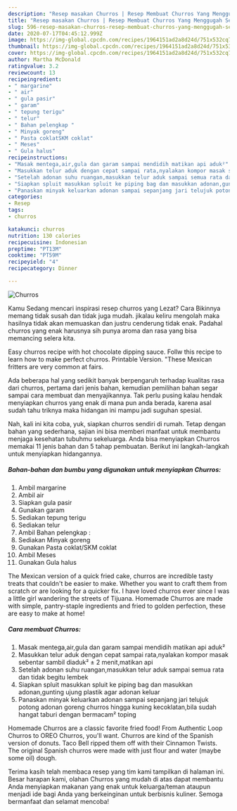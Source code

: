 ```yaml
---
description: "Resep masakan Churros | Resep Membuat Churros Yang Menggugah Selera"
title: "Resep masakan Churros | Resep Membuat Churros Yang Menggugah Selera"
slug: 596-resep-masakan-churros-resep-membuat-churros-yang-menggugah-selera
date: 2020-07-17T04:45:12.999Z
image: https://img-global.cpcdn.com/recipes/1964151ad2a8d24d/751x532cq70/churros-foto-resep-utama.jpg
thumbnail: https://img-global.cpcdn.com/recipes/1964151ad2a8d24d/751x532cq70/churros-foto-resep-utama.jpg
cover: https://img-global.cpcdn.com/recipes/1964151ad2a8d24d/751x532cq70/churros-foto-resep-utama.jpg
author: Martha McDonald
ratingvalue: 3.2
reviewcount: 13
recipeingredient:
- " margarine"
- " air"
- " gula pasir"
- " garam"
- " tepung terigu"
- " telur"
- " Bahan pelengkap "
- " Minyak goreng"
- " Pasta coklatSKM coklat"
- " Meses"
- " Gula halus"
recipeinstructions:
- "Masak mentega,air,gula dan garam sampai mendidih matikan api aduk²"
- "Masukkan telur aduk dengan cepat sampai rata,nyalakan kompor masak sebentar sambil diaduk² ± 2 menit,matikan api"
- "Setelah adonan suhu ruangan,masukkan telur aduk sampai semua rata dan tidak begitu lembek"
- "Siapkan spluit masukkan spluit ke piping bag dan masukkan adonan,gunting ujung plastik agar adonan keluar"
- "Panaskan minyak keluarkan adonan sampai sepanjang jari telujuk potong adonan goreng churros hingga kuning kecoklatan,bila sudah hangat taburi dengan bermacam² toping"
categories:
- Resep
tags:
- churros

katakunci: churros 
nutrition: 130 calories
recipecuisine: Indonesian
preptime: "PT13M"
cooktime: "PT59M"
recipeyield: "4"
recipecategory: Dinner

---
```



![Churros](https://img-global.cpcdn.com/recipes/1964151ad2a8d24d/751x532cq70/churros-foto-resep-utama.jpg)

Kamu Sedang mencari inspirasi resep churros yang Lezat? Cara Bikinnya memang tidak susah dan tidak juga mudah. jikalau keliru mengolah maka hasilnya tidak akan memuaskan dan justru cenderung tidak enak. Padahal churros yang enak harusnya sih punya aroma dan rasa yang bisa memancing selera kita.

Easy churros recipe with hot chocolate dipping sauce. Follw this recipe to learn how to make perfect churros. Printable Version. &#34;These Mexican fritters are very common at fairs.

Ada beberapa hal yang sedikit banyak berpengaruh terhadap kualitas rasa dari churros, pertama dari jenis bahan, kemudian pemilihan bahan segar sampai cara membuat dan menyajikannya. Tak perlu pusing kalau hendak menyiapkan churros yang enak di mana pun anda berada, karena asal sudah tahu triknya maka hidangan ini mampu jadi suguhan spesial.


Nah, kali ini kita coba, yuk, siapkan churros sendiri di rumah. Tetap dengan bahan yang sederhana, sajian ini bisa memberi manfaat untuk membantu menjaga kesehatan tubuhmu sekeluarga. Anda bisa menyiapkan Churros memakai 11 jenis bahan dan 5 tahap pembuatan. Berikut ini langkah-langkah untuk menyiapkan hidangannya.

<!--inarticleads1-->

##### Bahan-bahan dan bumbu yang digunakan untuk menyiapkan Churros:

1. Ambil  margarine
1. Ambil  air
1. Siapkan  gula pasir
1. Gunakan  garam
1. Sediakan  tepung terigu
1. Sediakan  telur
1. Ambil  Bahan pelengkap :
1. Sediakan  Minyak goreng
1. Gunakan  Pasta coklat/SKM coklat
1. Ambil  Meses
1. Gunakan  Gula halus


The Mexican version of a quick fried cake, churros are incredible tasty treats that couldn&#39;t be easier to make. Whether you want to craft them from scratch or are looking for a quicker fix. I have loved churros ever since I was a little girl wandering the streets of Tijuana. Homemade Churros are made with simple, pantry-staple ingredients and fried to golden perfection, these are easy to make at home! 

<!--inarticleads2-->

##### Cara membuat Churros:

1. Masak mentega,air,gula dan garam sampai mendidih matikan api aduk²
1. Masukkan telur aduk dengan cepat sampai rata,nyalakan kompor masak sebentar sambil diaduk² ± 2 menit,matikan api
1. Setelah adonan suhu ruangan,masukkan telur aduk sampai semua rata dan tidak begitu lembek
1. Siapkan spluit masukkan spluit ke piping bag dan masukkan adonan,gunting ujung plastik agar adonan keluar
1. Panaskan minyak keluarkan adonan sampai sepanjang jari telujuk potong adonan goreng churros hingga kuning kecoklatan,bila sudah hangat taburi dengan bermacam² toping


Homemade Churros are a classic favorite fried food! From Authentic Loop Churros to OREO Churros, you&#39;ll want. Churros are kind of the Spanish version of donuts. Taco Bell ripped them off with their Cinnamon Twists. The original Spanish churros were made with just flour and water (maybe some oil) dough. 

Terima kasih telah membaca resep yang tim kami tampilkan di halaman ini. Besar harapan kami, olahan Churros yang mudah di atas dapat membantu Anda menyiapkan makanan yang enak untuk keluarga/teman ataupun menjadi ide bagi Anda yang berkeinginan untuk berbisnis kuliner. Semoga bermanfaat dan selamat mencoba!
